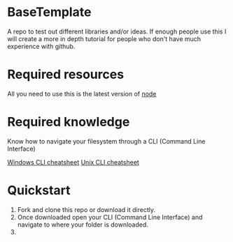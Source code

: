 # BaseTemplate
A repo to test out different libraries and/or ideas.
If enough people use this I will create a more in depth tutorial for people who don't have much experience with github.

# Required resources
All you need to use this is the latest version of [node](https://nodejs.org/en/)

# Required knowledge
Know how to navigate your filesystem through a CLI (Command Line Interface)

[Windows CLI cheatsheet](http://www.cs.columbia.edu/~sedwards/classes/2015/1102-fall/Command%20Prompt%20Cheatsheet.pdf)
[Unix CLI cheatsheet](https://github.com/0nn0/terminal-mac-cheatsheet#english-version)

# Quickstart
1. Fork and clone this repo or download it directly.
2. Once downloaded open your CLI (Command Line Interface) and navigate to where your folder is downloaded.
3. 
